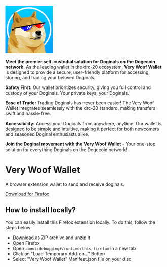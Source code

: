 ![woof wallet icon](icons/logo.jpg)

**Meet the premier self-custodial solution for Doginals on the Dogecoin network.** As the leading wallet in the drc-20 ecosystem, **Very Woof Wallet** is designed to provide a secure, user-friendly platform for accessing, storing, and trading your beloved Doginals.

**Safety First:** Our wallet prioritizes security, giving you full control and custody of your Doginals. Your private keys, your Doginals.

**Ease of Trade:** Trading Doginals has never been easier! The Very Woof Wallet integrates seamlessly with the drc-20 standard, making transfers swift and hassle-free.

**Accessibility:** Access your Doginals from anywhere, anytime. Our wallet is designed to be simple and intuitive, making it perfect for both newcomers and seasoned Doginal enthusiasts alike.

**Join the Doginal movement with the Very Woof Wallet** - Your one-stop solution for everything Doginals on the Dogecoin network!

# Very Woof Wallet

A browser extension wallet to send and receive doginals.

[Download for Firefox](https://addons.mozilla.org/en-US/firefox/addon/very-woof-wallet-v2/)

## How to install locally?

You can easily install this Firefox extension locally. To do this, follow the steps below:

- [Download]() as ZIP archive and unzip it
- Open Firefox
- Open `about:debugging#/runtime/this-firefox` in a new tab
- Click on "Load Temporary Add-on..." Button
- Select "Very Woof Wallet" Manifest.json file on your disc
